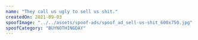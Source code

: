 ```yaml
---
name: "They call us ugly to sell us shit."
createdOn: 2021-09-03
spoofImage: "../../assets/spoof-ads/spoof_ad_sell-us-shit_600x750.jpg"
spoofCategory: "BUYNOTHINGDAY"
---
```

